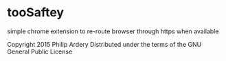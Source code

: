 tooSaftey
=========

simple chrome extension to re-route browser through https when available


Copyright 2015 Philip Ardery
Distributed under the terms of the GNU General Public License
